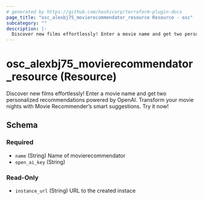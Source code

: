 ```yaml
---
# generated by https://github.com/hashicorp/terraform-plugin-docs
page_title: "osc_alexbj75_movierecommendator_resource Resource - osc"
subcategory: ""
description: |-
  Discover new films effortlessly! Enter a movie name and get two personalized recommendations powered by OpenAI. Transform your movie nights with Movie Recommender’s smart suggestions. Try it now!
---
```


# osc_alexbj75_movierecommendator_resource (Resource)

Discover new films effortlessly! Enter a movie name and get two personalized recommendations powered by OpenAI. Transform your movie nights with Movie Recommender’s smart suggestions. Try it now!



<!-- schema generated by tfplugindocs -->
## Schema

### Required

- `name` (String) Name of movierecommendator
- `open_ai_key` (String)

### Read-Only

- `instance_url` (String) URL to the created instace

